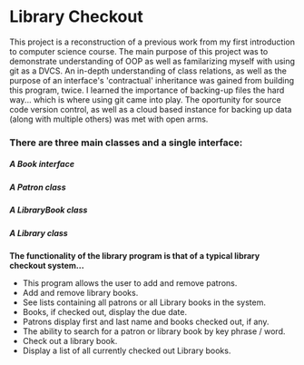 # Library Checkout

This project is a reconstruction of a previous work from my first introduction
to computer science course.  The main purpose of this project was to demonstrate
understanding of OOP as well as familarizing myself with using git as a DVCS. 
An in-depth understanding of class relations, as well as the purpose of an interface's 
'contractual' inheritance was gained from building this program, twice.  I learned
the importance of backing-up files the hard way... which is where using git came into
play.  The oportunity for source code version control, as well as a cloud based instance
for backing up data (along with multiple others) was met with open arms.

### There are three main classes and a single interface:

##### A Book interface
##### A Patron class
##### A LibraryBook class
##### A Library class


**The functionality of the library program is that of a typical library checkout
system...**

 * This program allows the user to add and remove patrons.
 * Add and remove library books.
 * See lists containing all patrons or all Library books in the system.
 * Books, if checked out, display the due date.
 * Patrons display first and last name and books checked out, if any.
 * The ability to search for a patron or library book by key phrase / word.
 * Check out a library book.
 * Display a list of all currently checked out Library books.

